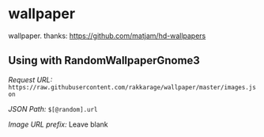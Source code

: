 # wallpaper

wallpaper. thanks: <https://github.com/matjam/hd-wallpapers>

## Using with RandomWallpaperGnome3

*Request URL:* `https://raw.githubusercontent.com/rakkarage/wallpaper/master/images.json`

*JSON Path:* `$[@random].url`

*Image URL prefix:* Leave blank
